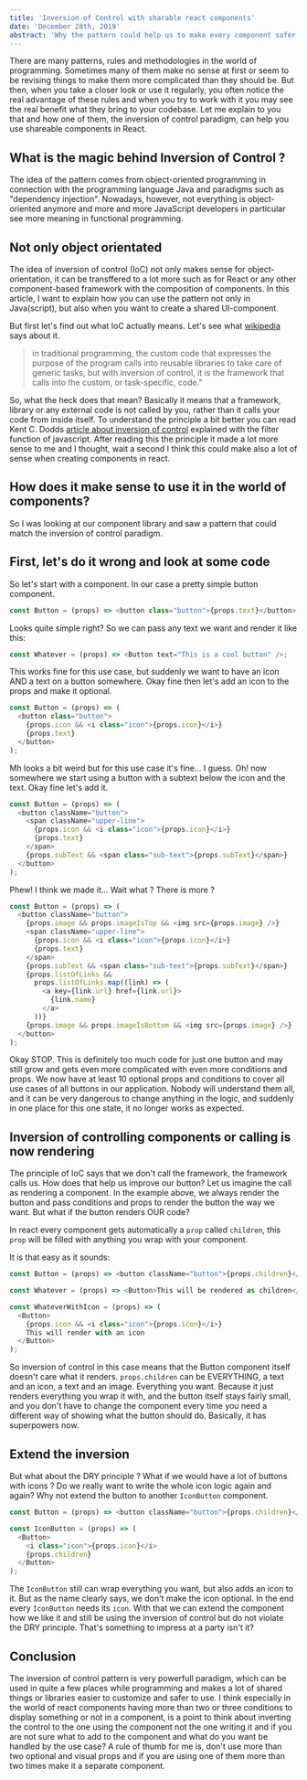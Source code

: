 ```yaml
---
title: 'Inversion of Control with sharable react components'
date: 'December 28th, 2019'
abstract: 'Why the pattern could help us to make every component safer and cleaner'
---
```


There are many patterns, rules and methodologies in the world of programming.
Sometimes many of them make no sense at first or seem to be revising things to make them more complicated than they should be.
But then, when you take a closer look or use it regularly, you often notice the real advantage of these rules and when you try to work with it you may see the real benefit what they bring to your codebase.
Let me explain to you that and how one of them, the inversion of control paradigm, can help you use shareable components in React.

## What is the magic behind Inversion of Control ?

The idea of ​​the pattern comes from object-oriented programming in connection with the programming language Java and paradigms such as "dependency injection".
Nowadays, however, not everything is object-oriented anymore and more and more JavaScript developers in particular see more meaning in functional programming.

## Not only object orientated

The idea of inversion of control (IoC) not only makes sense for object-orientation, it can be transffered to a lot more such as for React or any other component-based framework with the composition of components. In this article, I want to explain how you can use the pattern not only in Java(script), but also when you want to create a shared UI-component.

But first let's find out what IoC actually means. Let's see what [wikipedia](https://en.wikipedia.org/wiki/Inversion_of_control) says about it.

> in traditional programming, the custom code that expresses the purpose of the program calls into reusable libraries to take care of generic tasks, but with inversion of control, it is the framework that calls into the custom, or task-specific, code."

So, what the heck does that mean? Basically it means that a framework, library or any external code is not called by you, rather than it calls your code from inside itself.
To understand the principle a bit better you can read Kent C. Dodds [article about inversion of control](https://kentcdodds.com/blog/inversion-of-control) explained with the filter function of javascript. After reading this the principle it made a lot more sense to me and I thought, wait a second I think this could make also a lot of sense when creating components in react.

## How does it make sense to use it in the world of components?

So I was looking at our component library and saw a pattern that could match the inversion of control paradigm.

## First, let's do it wrong and look at some code

So let's start with a component. In our case a pretty simple button component.

```js
const Button = (props) => <button class="button">{props.text}</button>;
```

Looks quite simple right? So we can pass any text we want and render it like this:

```js
const Whatever = (props) => <Button text="This is a cool button" />;
```

This works fine for this use case, but suddenly we want to have an icon AND a text on a button somewhere. Okay fine then let's add an icon to the props and make it optional.

```js
const Button = (props) => (
  <button class="button">
    {props.icon && <i class="icon">{props.icon}</i>}
    {props.text}
  </button>
);
```

Mh looks a bit weird but for this use case it's fine... I guess. Oh! now somewhere we start using a button with a subtext below the icon and the text. Okay fine let's add it.

```js
const Button = (props) => (
  <button className="button">
    <span className="upper-line">
      {props.icon && <i class="icon">{props.icon}</i>}
      {props.text}
    </span>
    {props.subText && <span class="sub-text">{props.subText}</span>}
  </button>
);
```

Phew! I think we made it... Wait what ? There is more ?

```js
const Button = (props) => (
  <button className="button">
    {props.image && props.imageIsTop && <img src={props.image} />}
    <span className="upper-line">
      {props.icon && <i class="icon">{props.icon}</i>}
      {props.text}
    </span>
    {props.subText && <span class="sub-text">{props.subText}</span>}
    {props.listOfLinks &&
      props.listOfLinks.map((link) => (
        <a key={link.url} href={link.url}>
          {link.name}
        </a>
      ))}
    {props.image && props.imageIsBottom && <img src={props.image} />}
  </button>
);
```

Okay STOP. This is definitely too much code for just one button and may still grow and gets even more complicated with even more conditions and props. We now have at least 10 optional props and conditions to cover all use cases of all buttons in our application.
Nobody will understand them all, and it can be very dangerous to change anything in the logic, and suddenly in one place for this one state, it no longer works as expected.

## Inversion of controlling components or calling is now rendering

The principle of IoC says that we don't call the framework, the framework calls us. How does that help us improve our button?
Let us imagine the call as rendering a component. In the example above, we always render the button and pass conditions and props to render the button the way we want. But what if the button renders OUR code?

In react every component gets automatically a `prop` called `children`, this `prop` will be filled with anything you wrap with your component.

It is that easy as it sounds:

```js
const Button = (props) => <button className="button">{props.children}</button>;

const Whatever = (props) => <Button>This will be rendered as children</Button>;

const WhateverWithIcon = (props) => (
  <Button>
    {props.icon && <i class="icon">{props.icon}</i>}
    This will render with an icon
  </Button>
);
```

So inversion of control in this case means that the Button component itself doesn't care what it renders. `props.children` can be EVERYTHING, a text and an icon, a text and an image. Everything you want. Because it just renders everything you wrap it with, and the button itself stays fairly small, and you don't have to change the component every time you need a different way of showing what the button should do. Basically, it has superpowers now.

## Extend the inversion

But what about the DRY principle ? What if we would have a lot of buttons with icons ? Do we really want to write the whole icon logic again and again?
Why not extend the button to another `IconButton` component.

```js
const Button = (props) => <button className="button">{props.children}</button>;

const IconButton = (props) => (
  <Button>
    <i class="icon">{props.icon}</i>
    {props.children}
  </Button>
);
```

The `IconButton` still can wrap everything you want, but also adds an icon to it. But as the name clearly says, we don't make the icon optional. In the end every `IconButton` needs its `icon`.
With that we can extend the component how we like it and still be using the inversion of control but do not violate the DRY principle. That's something to impress at a party isn't it?

## Conclusion

The inversion of control pattern is very powerfull paradigm, which can be used in quite a few places while programming and makes a lot of shared things or libraries easier to customize and safer to use.
I think especially in the world of react components having more than two or three conditions to display something or not in a component, is a point to think about inverting the control to the one using the component not the one writing it and if you are not sure what to add to the component and what do you want be handled by the use case? A rule of thumb for me is, don't use more than two optional and visual props and if you are using one of them more than two times make it a separate component.
